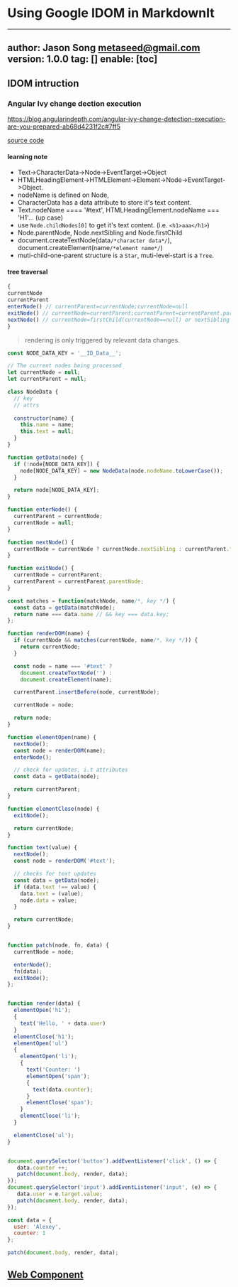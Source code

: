 # Using Google IDOM in MarkdownIt
---
author: Jason Song <metaseed@gmail.com>
version: 1.0.0
tag: []
enable: [toc]
---
## IDOM intruction
 
### Angular Ivy change dection execution
https://blog.angularindepth.com/angular-ivy-change-detection-execution-are-you-prepared-ab68d4231f2c#7ff5

[source code](https://jsfiddle.net/yurzui/hqhq4khc)

#### learning note
* Text->CharacterData->Node->EventTarget->Object
* HTMLHeadingElement->HTMLElement->Element->Node->EventTarget->Object.
* nodeName is defined on Node, 
* CharacterData has a data attribute to store it's text content.
* Text.nodeName ==== '#text', HTMLHeadingElement.nodeName === 'H1'... (up case)
* use `Node.childNodes[0]` to get it's text content. (i.e. `<h1>aaa</h1>`)
* Node.parentNode, Node.nextSibling and Node.firstChild
* document.createTextNode(data`/*character data*/`), document.createElement(name`/*element name*/`)
* muti-child-one-parent structure is a `Star`, muti-level-start is a `Tree`.

#### tree traversal
```js
{
currentNode
currentParent
enterNode() // currentParent=currentNode;currentNode=null
exitNode() // currentNode=currentParent;currentParent=currentParent.parentNode;
nextNode() // currentNode=firstChild(currentNode==null) or nextSibling
}

```

> rendering is only triggered by relevant data changes.

```js
const NODE_DATA_KEY = '__ID_Data__';

// The current nodes being processed
let currentNode = null;
let currentParent = null;

class NodeData {
  // key
  // attrs
  
  constructor(name) {
    this.name = name;
    this.text = null;
  }
}

function getData(node) {
  if (!node[NODE_DATA_KEY]) {
    node[NODE_DATA_KEY] = new NodeData(node.nodeName.toLowerCase());
  }

  return node[NODE_DATA_KEY];
}

function enterNode() {
  currentParent = currentNode;
  currentNode = null;
}

function nextNode() {
  currentNode = currentNode ? currentNode.nextSibling : currentParent.firstChild;
}

function exitNode() {
  currentNode = currentParent;
  currentParent = currentParent.parentNode;
}

const matches = function(matchNode, name/*, key */) {
  const data = getData(matchNode);
  return name === data.name // && key === data.key;
};

function renderDOM(name) {
  if (currentNode && matches(currentNode, name/*, key */)) {
    return currentNode;
  }

  const node = name === '#text' ? 
  	document.createTextNode('') :
    document.createElement(name);

  currentParent.insertBefore(node, currentNode);

  currentNode = node;

  return node;
}

function elementOpen(name) {
  nextNode();
  const node = renderDOM(name);
  enterNode();

  // check for updates, i.t attributes
  const data = getData(node);

  return currentParent;
}

function elementClose(node) {
  exitNode();

  return currentNode;
}

function text(value) {
  nextNode();
  const node = renderDOM('#text');

  // checks for text updates
  const data = getData(node);
  if (data.text !== value) {
    data.text = (value);
    node.data = value;
  }

  return currentNode;
}


function patch(node, fn, data) {
  currentNode = node;

  enterNode();
  fn(data);
  exitNode();
};


function render(data) {
  elementOpen('h1');
  {
    text('Hello, ' + data.user)
  }
  elementClose('h1');
  elementOpen('ul')
  {
    elementOpen('li'); 
    {
      text('Counter: ')
      elementOpen('span'); 
      {
        text(data.counter);
      }
      elementClose('span');
    }
    elementClose('li');
  }

  elementClose('ul');
}


document.querySelector('button').addEventListener('click', () => {
   data.counter ++;
   patch(document.body, render, data);
});
document.querySelector('input').addEventListener('input', (e) => {
   data.user = e.target.value;
   patch(document.body, render, data);
});

const data = {
  user: 'Alexey',
  counter: 1
};

patch(document.body, render, data);


```

## [Web Component](https://developer.mozilla.org/en-US/docs/Web/Web_Components)


